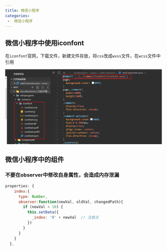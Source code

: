 ```yaml
---
title: 微信小程序
categories:
 -  微信小程序
---
```


## 微信小程序中使用iconfont

在`iconfont`官网，下载文件，新建文件存放，将`css`改成`wxss`文件，在`wcss`文件中引用

![logo](../Images/wxIconfont.png)



## 微信小程序中的组件

### 不要在observer中修改自身属性，会造成内存泄漏

```js
properties: {
    index:{
      type: Number,
      observer:function(newVal, oldVal, changedPath){
        if (newVal < 10) {
          this.setData({
            _index: '0' + newVal  // 注意点
          })
        }
      }
    }
  },
```

